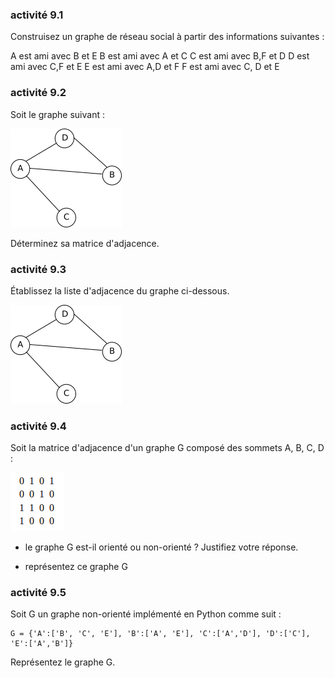 ### activité 9.1

Construisez un graphe de réseau social à partir des informations suivantes :

A est ami avec B et E
B est ami avec A et C
C est ami avec B,F et D
D est ami avec C,F et E
E est ami avec A,D et F
F est ami avec C, D et E

### activité 9.2

Soit le graphe suivant :

![](img/c9a_1.png)

Déterminez sa matrice d'adjacence.

### activité 9.3

Établissez la liste d'adjacence du graphe ci-dessous.

![](img/c9a_1.png)

### activité 9.4

Soit la matrice d'adjacence d'un graphe G composé des sommets A, B, C, D  :

![](img/c9a_2.png)

- le graphe G est-il orienté ou non-orienté ? Justifiez votre réponse.

- représentez ce graphe G

### activité 9.5

Soit G un graphe non-orienté implémenté en Python comme suit :

```
G = {'A':['B', 'C', 'E'], 'B':['A', 'E'], 'C':['A','D'], 'D':['C'], 'E':['A','B']}
```
Représentez le graphe G.